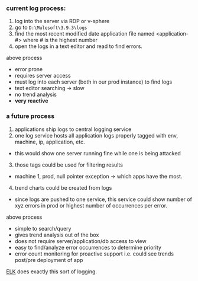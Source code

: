 ### current log process:
1. log into the server via RDP or v-sphere
2. go to `D:\Mulesoft\3.9.3\logs`
3. find the most recent modified date application file named <application-#> where # is the highest number
4. open the logs in a text editor and read to find errors.

above process
  - error prone
  - requires server access
  - must log into each server (both in our prod instance) to find logs
  - text editor searching -> slow
  - no trend analysis
  - **very reactive**

### a future process
1. applications ship logs to central logging service
2. one log service hosts all application logs properly tagged with env, machine, ip, application, etc.
  * this would show one server running fine while one is being attacked
3. those tags could be used for filtering results
  * machine 1, prod, null pointer exception -> which apps have the most.
4. trend charts could be created from logs
  * since logs are pushed to one service, this service could show number of xyz errors in prod or highest number of occurrences per error.

above process
  - simple to search/query
  - gives trend analysis out of the box
  - does not require server/application/db access to view
  - easy to find/analyze error occurrences to determine priority
  - error count monitoring for proactive support i.e. could see trends post/pre deployment of app

[ELK](https://www.elastic.co/webinars/introduction-elk-stack) does exactly this sort of logging.  
